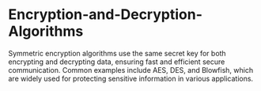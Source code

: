 # Encryption-and-Decryption-Algorithms
Symmetric encryption algorithms use the same secret key for both encrypting and decrypting data, ensuring fast and efficient secure communication. Common examples include AES, DES, and Blowfish, which are widely used for protecting sensitive information in various applications.
